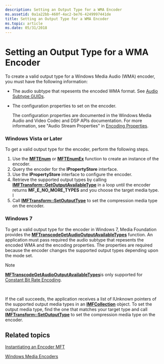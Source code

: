 ```yaml
---
description: Setting an Output Type for a WMA Encoder
ms.assetid: 0a1a22bb-460f-4ac2-be76-4249997441de
title: Setting an Output Type for a WMA Encoder
ms.topic: article
ms.date: 05/31/2018
---
```


# Setting an Output Type for a WMA Encoder

To create a valid output type for a Windows Media Audio (WMA) encoder, you must have the following information:

-   The audio subtype that repesents the encoded WMA format. See [Audio Subtype GUIDs](audio-subtype-guids.md).
-   The configuration properties to set on the encoder.

    The configuration properties are documented in the Windows Media Audio and Video Codec and DSP APIs documentation. For more information, see "Audio Stream Properties" in [Encoding Properties](configuring-the-encoder.md).

### Windows Vista or Later

To get a valid output type for the encoder, perform the following steps.

1.  Use the [**MFTEnum**](/windows/desktop/api/mfapi/nf-mfapi-mftenum) or [**MFTEnumEx**](/windows/desktop/api/mfapi/nf-mfapi-mftenumex) function to create an instance of the encoder.
2.  Query the encoder for the **IPropertyStore** interface.
3.  Use the **IPropertyStore** interface to configure the encoder.
4.  Retrieve the supported output types by calling [**IMFTransform::GetOutputAvailableType**](/windows/desktop/api/mftransform/nf-mftransform-imftransform-getoutputavailabletype) in a loop until the encoder returns **MF\_E\_NO\_MORE\_TYPES** and you choose the target media type. I
5.  Call [**IMFTransform::SetOutputType**](/windows/desktop/api/mftransform/nf-mftransform-imftransform-setoutputtype) to set the compression media type on the encoder.

### Windows 7

To get a valid output type for the encoder in Windows 7, Media Foundation provides the [**MFTranscodeGetAudioOutputAvailableTypes**](/windows/desktop/api/mfidl/nf-mfidl-mftranscodegetaudiooutputavailabletypes) function. An application must pass required the audio subtype that repesents the encoded WMA and the encoding properties. The properties are required because the encoder changes the supported output types depending upon the mode set.

> [!Note]  
> [**MFTranscodeGetAudioOutputAvailableTypes**](/windows/desktop/api/mfidl/nf-mfidl-mftranscodegetaudiooutputavailabletypes)is only supported for [Constant Bit Rate Encoding](constant-bit-rate-encoding.md).

 

If the call succeeds, the application receives a list of IUnknown pointers of the supported output media types in an [**IMFCollection**](/windows/desktop/api/mfobjects/nn-mfobjects-imfcollection) object. To set the output media type, find the one that matches your target type and call [**IMFTransform::SetOutputType**](/windows/desktop/api/mftransform/nf-mftransform-imftransform-setoutputtype) to set the compression media type on the encoder.

## Related topics

<dl> <dt>

[Instantiating an Encoder MFT](instantiating-the-encoder-mft.md)
</dt> <dt>

[Windows Media Encoders](windows-media-encoders.md)
</dt> </dl>

 

 



